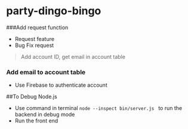 # party-dingo-bingo

###Add request function
- Request feature
- Bug Fix request
>Add account ID, get email in account table

### Add email to account table
- Use Firebase to authenticate account

##To Debug Node.js
- Use command in terminal `node --inspect bin/server.js ` to run the backend in debug mode
- Run the front end